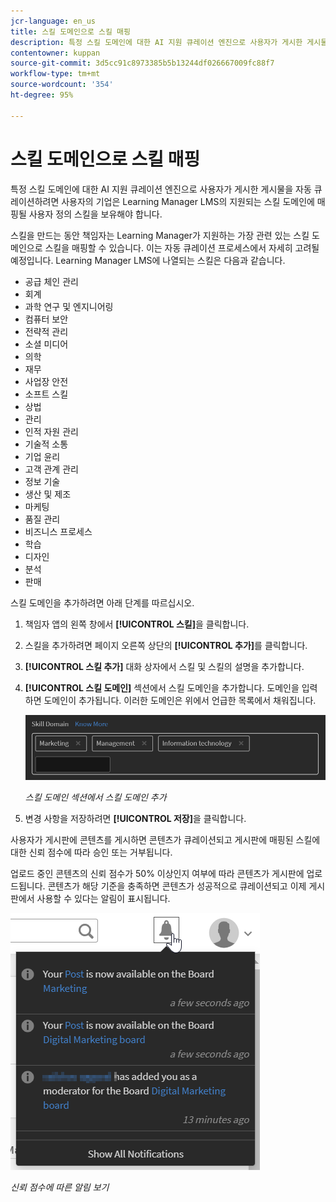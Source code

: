 ```yaml
---
jcr-language: en_us
title: 스킬 도메인으로 스킬 매핑
description: 특정 스킬 도메인에 대한 AI 지원 큐레이션 엔진으로 사용자가 게시한 게시물을 자동 큐레이션하려면 사용자의 기업은 Learning Manager LMS의 지원되는 스킬 도메인에 매핑될 사용자 정의 스킬을 보유해야 합니다.
contentowner: kuppan
source-git-commit: 3d5cc91c8973385b5b13244df026667009fc88f7
workflow-type: tm+mt
source-wordcount: '354'
ht-degree: 95%

---
```




# 스킬 도메인으로 스킬 매핑

특정 스킬 도메인에 대한 AI 지원 큐레이션 엔진으로 사용자가 게시한 게시물을 자동 큐레이션하려면 사용자의 기업은 Learning Manager LMS의 지원되는 스킬 도메인에 매핑될 사용자 정의 스킬을 보유해야 합니다.

스킬을 만드는 동안 책임자는 Learning Manager가 지원하는 가장 관련 있는 스킬 도메인으로 스킬을 매핑할 수 있습니다. 이는 자동 큐레이션 프로세스에서 자세히 고려될 예정입니다. Learning Manager LMS에 나열되는 스킬은 다음과 같습니다.

* 공급 체인 관리
* 회계
* 과학 연구 및 엔지니어링
* 컴퓨터 보안
* 전략적 관리
* 소셜 미디어
* 의학
* 재무
* 사업장 안전
* 소프트 스킬
* 상법
* 관리
* 인적 자원 관리
* 기술적 소통
* 기업 윤리
* 고객 관계 관리
* 정보 기술
* 생산 및 제조
* 마케팅
* 품질 관리
* 비즈니스 프로세스
* 학습
* 디자인
* 분석
* 판매

스킬 도메인을 추가하려면 아래 단계를 따르십시오.

1. 책임자 앱의 왼쪽 창에서 **[!UICONTROL 스킬]**&#x200B;을 클릭합니다.
1. 스킬을 추가하려면 페이지 오른쪽 상단의 **[!UICONTROL 추가]**&#x200B;를 클릭합니다.
1. **[!UICONTROL 스킬 추가]** 대화 상자에서 스킬 및 스킬의 설명을 추가합니다.
1. **[!UICONTROL 스킬 도메인]** 섹션에서 스킬 도메인을 추가합니다. 도메인을 입력하면 도메인이 추가됩니다. 이러한 도메인은 위에서 언급한 목록에서 채워집니다.

   ![](assets/skill-domain-mapping.png)

   *스킬 도메인 섹션에서 스킬 도메인 추가*

1. 변경 사항을 저장하려면 **[!UICONTROL 저장]**&#x200B;을 클릭합니다.

사용자가 게시판에 콘텐츠를 게시하면 콘텐츠가 큐레이션되고 게시판에 매핑된 스킬에 대한 신뢰 점수에 따라 승인 또는 거부됩니다.

<!--![](assets/content-uploaded.png)-->

업로드 중인 콘텐츠의 신뢰 점수가 50% 이상인지 여부에 따라 콘텐츠가 게시판에 업로드됩니다. 콘텐츠가 해당 기준을 충족하면 콘텐츠가 성공적으로 큐레이션되고 이제 게시판에서 사용할 수 있다는 알림이 표시됩니다.

![](assets/curation-notification.png)

*신뢰 점수에 따른 알림 보기*


